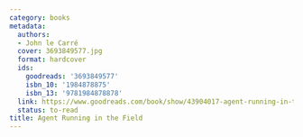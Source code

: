 ```yaml
---
category: books
metadata:
  authors:
  - John le Carré
  cover: 3693849577.jpg
  format: hardcover
  ids:
    goodreads: '3693849577'
    isbn_10: '1984878875'
    isbn_13: '9781984878878'
  link: https://www.goodreads.com/book/show/43904017-agent-running-in-the-field
  status: to-read
title: Agent Running in the Field
---
```

